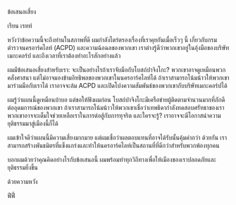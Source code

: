 ข้อเสนอเสี่ยง

เรียน เรทท์

หวังว่าข้อความนี้จะถึงท่านในสภาพที่ดี ผมกำลังไตร่ตรองเรื่องที่เราคุยกันเมื่อเร็วๆ นี้ เกี่ยวกับกรมตำรวจนครอาร์คไลท์ (ACPD) และความฉ้อฉลของพวกเขา เราต่างรู้ดีว่าพวกเขาอยู่ในอุ้งมือของบริษัทเมกะคอร์ป และถึงเวลาที่เราต้องทำอะไรสักอย่างแล้ว

ผมมีข้อเสนอเสี่ยงสำหรับเรา: จะเป็นอย่างไรถ้าเราจับมือกับโบสถ์ปาจิงโกะ? พวกเขาอาจดูเหมือนพวกคลั่งศาสนา แต่ไม่อาจมองข้ามอิทธิพลของพวกเขาในนครอาร์คไลท์ได้ ถ้าเราสามารถโน้มน้าวให้พวกเขามาร่วมมือกับเราได้ เราอาจจะล้ม ACPD และเปิดโปงความสัมพันธ์ของพวกเขากับบริษัทเมกะคอร์ปได้

ผมรู้ว่าแผนนี้ดูเหมือนบ้าบอ แต่ขอให้ฟังผมก่อน โบสถ์ปาจิงโกะมีเครือข่ายผู้ติดตามจำนวนมากที่ภักดีต่ออุดมการณ์ของพวกเขา ถ้าเราสามารถโน้มน้าวให้พวกเขาเชื่อว่าเทพธิดากำลังทดสอบศรัทธาของเรา พวกเขาอาจจะเต็มใจช่วยเหลือเราในการต่อสู้กับการทุจริต และใครจะรู้? เราอาจจะมีโอกาสนำความยุติธรรมมาสู่เมืองนี้ก็ได้

ผมเข้าใจดีว่าแผนนี้มีความเสี่ยงมากมาย แต่ผมเชื่อว่าผลตอบแทนที่อาจได้รับนั้นคุ้มค่ากว่า ด้วยกัน เราสามารถสร้างพันธมิตรที่แข็งแกร่งและทำให้นครอาร์คไลท์เป็นสถานที่ที่ดีกว่าสำหรับพวกพ้องทุกคน

บอกผมด้วยว่าคุณคิดอย่างไรกับข้อเสนอนี้ ผมพร้อมทำทุกวิถีทางเพื่อให้เมืองของเราปลอดภัยและยุติธรรมยิ่งขึ้น

ด้วยความหวัง

ฟีฟี่
